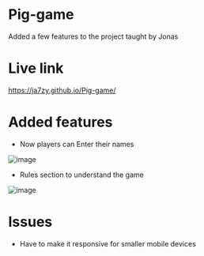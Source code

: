 # Pig-game
Added a few features to the project taught by Jonas 

# Live link
https://ja7zy.github.io/Pig-game/

# Added features
- Now players can Enter their names 

![image](https://user-images.githubusercontent.com/127747246/224703471-78a5a5d3-46c2-414d-a011-ed645f899ce4.png)

- Rules section to understand the game 

![image](https://user-images.githubusercontent.com/127747246/224703700-d0ca1c67-99a0-4358-9a4e-15c97750df3b.png)

# Issues 
- Have to make it responsive for smaller mobile devices
